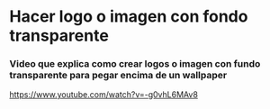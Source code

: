 # Hacer logo o imagen con fondo transparente

###    Video que explica como crear logos o imagen con fundo transparente para pegar encima de un wallpaper 

https://www.youtube.com/watch?v=-g0vhL6MAv8
